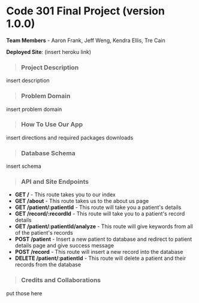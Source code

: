 # Code 301 Final Project (version 1.0.0)

**Team Members** - Aaron Frank, Jeff Weng, Kendra Ellis, Tre Cain

**Deployed Site**: (insert heroku link)

>### Project Description
insert description

>### Problem Domain
insert problem domain

>### How To Use Our App
insert directions and required packages downloads

>### Database Schema
insert schema

>### API and Site Endpoints
* **GET /** - This route takes you to our index
* **GET /about** - This route takes us to the about us page
* **GET /patient/:patientId** - This route will take you a patient's details
* **GET /record/:recordId** -  This route will take you to a patient's record details
* **GET /patient/:patientId/analyze** - This route will give keywords from all of the patient's records
* **POST /patient** - Insert a new patient to database and redirect to patient details page and give success message
* **POST /record** - This route will insert a new record into the database
* **DELETE /patient/:patientId** - This route will delete a patient and their records from the database

>### Credits and Collaborations
put those here
